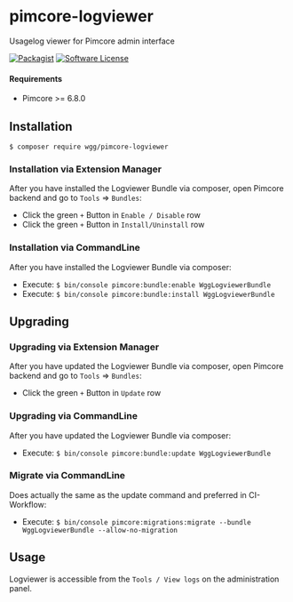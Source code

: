 # pimcore-logviewer
Usagelog viewer for Pimcore admin interface

[![Packagist](https://img.shields.io/packagist/v/wgg/pimcore-logviewer?style=flat-square)](https://packagist.org/packages/wgg/pimcore-logviewer)
[![Software License](https://img.shields.io/packagist/l/wgg/pimcore-logviewer?style=flat-square)](LICENSE)

#### Requirements

* Pimcore >= 6.8.0

## Installation

```shell
$ composer require wgg/pimcore-logviewer
```

### Installation via Extension Manager

After you have installed the Logviewer Bundle via composer, open Pimcore backend and go to `Tools` => `Bundles`:

- Click the green `+` Button in `Enable / Disable` row
- Click the green `+` Button in `Install/Uninstall` row

### Installation via CommandLine

After you have installed the Logviewer Bundle via composer:

- Execute: `$ bin/console pimcore:bundle:enable WggLogviewerBundle`
- Execute: `$ bin/console pimcore:bundle:install WggLogviewerBundle`

## Upgrading

### Upgrading via Extension Manager

After you have updated the Logviewer Bundle via composer, open Pimcore backend and go to `Tools` => `Bundles`:

- Click the green `+` Button in `Update` row

### Upgrading via CommandLine

After you have updated the Logviewer Bundle via composer:

- Execute: `$ bin/console pimcore:bundle:update WggLogviewerBundle`

### Migrate via CommandLine

Does actually the same as the update command and preferred in CI-Workflow:

- Execute: `$ bin/console pimcore:migrations:migrate --bundle WggLogviewerBundle --allow-no-migration`

## Usage

Logviewer is accessible from the `Tools / View logs` on the administration panel.
